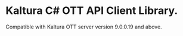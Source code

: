 # Kaltura C# OTT API Client Library.
Compatible with Kaltura OTT server version 9.0.0.19 and above.

